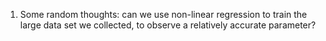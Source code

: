 1. Some random thoughts: can we use non-linear regression to train the large data set we collected, to observe a relatively accurate parameter?
